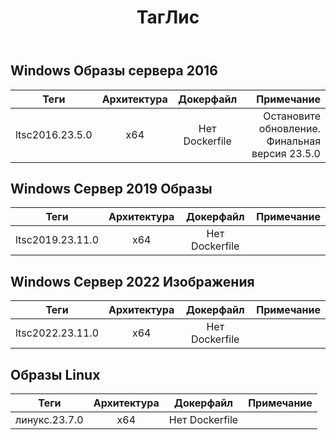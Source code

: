 ﻿---
title: ТагЛис
second_title: Aspose.Cells Cloud Documen
type: docs
url: /ru/docker/tag-list/
description: Поддерживаемые платформы
weight: 30
---
##  Windows Образы сервера 2016 ##

Теги | Архитектура | Докерфайл | Примечание
---|:--:|:--:|---:
ltsc2016.23.5.0 | х64 | Нет Dockerfile | Остановите обновление. Финальная версия 23.5.0


##  Windows Сервер 2019 Образы ##

Теги | Архитектура | Докерфайл | Примечание
---|:--:|:--:|---:
ltsc2019.23.11.0 | х64 | Нет Dockerfile |

##  Windows Сервер 2022 Изображения ##

Теги | Архитектура | Докерфайл | Примечание
---|:--:|:--:|---:
 ltsc2022.23.11.0 | х64 | Нет Dockerfile |

##  Образы Linux ##

Теги | Архитектура | Докерфайл | Примечание
---|:--:|:--:|---:
линукс.23.7.0 | х64 | Нет Dockerfile |
